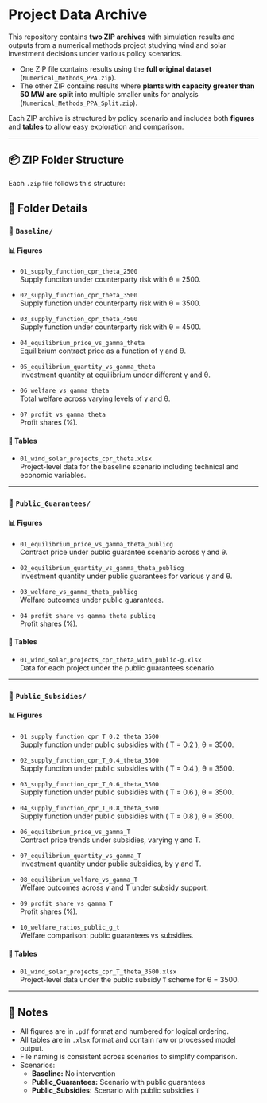 # Project Data Archive

This repository contains **two ZIP archives** with simulation results and outputs from a numerical methods project studying wind and solar investment decisions under various policy scenarios.

- One ZIP file contains results using the **full original dataset** (`Numerical_Methods_PPA.zip`).
- The other ZIP contains results where **plants with capacity greater than 50 MW are split** into multiple smaller units for analysis (`Numerical_Methods_PPA_Split.zip`).

Each ZIP archive is structured by policy scenario and includes both **figures** and **tables** to allow easy exploration and comparison.

---

## 📦 ZIP Folder Structure

Each `.zip` file follows this structure:


## 📁 Folder Details

### 🔹 `Baseline/`

#### 📊 Figures

- `01_supply_function_cpr_theta_2500`  
  Supply function under counterparty risk with θ = 2500.

- `02_supply_function_cpr_theta_3500`  
  Supply function under counterparty risk with θ = 3500.

- `03_supply_function_cpr_theta_4500`  
  Supply function under counterparty risk with θ = 4500.

- `04_equilibrium_price_vs_gamma_theta`  
  Equilibrium contract price as a function of γ and θ.

- `05_equilibrium_quantity_vs_gamma_theta`  
  Investment quantity at equilibrium under different γ and θ.

- `06_welfare_vs_gamma_theta`  
  Total welfare across varying levels of γ and θ.

- `07_profit_vs_gamma_theta`  
  Profit shares (%).

#### 📄 Tables

- `01_wind_solar_projects_cpr_theta.xlsx`  
  Project-level data for the baseline scenario including technical and economic variables.

---

### 🔹 `Public_Guarantees/`

#### 📊 Figures

- `01_equilibrium_price_vs_gamma_theta_publicg`  
  Contract price under public guarantee scenario across γ and θ.

- `02_equilibrium_quantity_vs_gamma_theta_publicg`  
  Investment quantity under public guarantees for various γ and θ.

- `03_welfare_vs_gamma_theta_publicg`  
  Welfare outcomes under public guarantees.

- `04_profit_share_vs_gamma_theta_publicg`  
  Profit shares (%).

#### 📄 Tables

- `01_wind_solar_projects_cpr_theta_with_public-g.xlsx`  
  Data for each project under the public guarantees scenario.

---

### 🔹 `Public_Subsidies/`

#### 📊 Figures

- `01_supply_function_cpr_T_0.2_theta_3500`  
  Supply function under public subsidies with \( T = 0.2 \), θ = 3500.

- `02_supply_function_cpr_T_0.4_theta_3500`  
  Supply function under public subsidies with \( T = 0.4 \), θ = 3500.

- `03_supply_function_cpr_T_0.6_theta_3500`  
  Supply function under public subsidies with \( T = 0.6 \), θ = 3500.

- `04_supply_function_cpr_T_0.8_theta_3500`  
  Supply function under public subsidies with \( T = 0.8 \), θ = 3500.

- `06_equilibrium_price_vs_gamma_T`  
  Contract price trends under subsidies, varying γ and T.

- `07_equilibrium_quantity_vs_gamma_T`  
  Investment quantity under public subsidies, by γ and T.

- `08_equilibrium_welfare_vs_gamma_T`  
  Welfare outcomes across γ and T under subsidy support.

- `09_profit_share_vs_gamma_T`  
  Profit shares (%).

- `10_welfare_ratios_public_g_t`  
  Welfare comparison: public guarantees vs subsidies.

#### 📄 Tables

- `01_wind_solar_projects_cpr_T_theta_3500.xlsx`  
  Project-level data under the public subsidy `T` scheme for θ = 3500.

---

## 🔖 Notes

- All figures are in `.pdf` format and numbered for logical ordering.
- All tables are in `.xlsx` format and contain raw or processed model output.
- File naming is consistent across scenarios to simplify comparison.
- Scenarios:
  - **Baseline:** No intervention
  - **Public_Guarantees:** Scenario with public guarantees
  - **Public_Subsidies:** Scenario with public subsidies `T`
